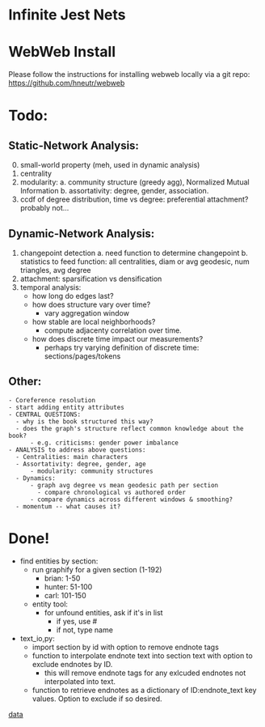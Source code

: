 # Infinite Jest Nets

# WebWeb Install
Please follow the instructions for installing webweb locally via a git repo:
https://github.com/hneutr/webweb

# Todo:
## Static-Network Analysis:
0. small-world property (meh, used in dynamic analysis)
1. centrality
2. modularity: 
    a. community structure (greedy agg), Normalized Mutual Information
    b. assortativity: degree, gender, association.
3. ccdf of degree distribution, time vs degree: preferential attachment? probably not...
  
## Dynamic-Network Analysis:
1. changepoint detection
   a. need function to determine changepoint
   b. statistics to feed function: all centralities, diam or avg geodesic, num triangles, avg degree 
2. attachment: sparsification vs densification
3. temporal analysis:
     - how long do edges last?
     * how does structure vary over time?
        - vary aggregation window
     * how stable are local neighborhoods?
        - compute adjacenty correlation over time.
     - how does discrete time impact our measurements?
        - perhaps try varying definition of discrete time: sections/pages/tokens
  
## Other:
    - Coreference resolution
    - start adding entity attributes
    - CENTRAL QUESTIONS:
      - why is the book structured this way?
      - does the graph's structure reflect common knowledge about the book?
          - e.g. criticisms: gender power imbalance
    - ANALYSIS to address above questions:
      - Centralities: main characters
      - Assortativity: degree, gender, age
          - modularity: community structures
      - Dynamics: 
          - graph avg degree vs mean geodesic path per section
            - compare chronological vs authored order
          - compare dynamics across different windows & smoothing?
      - momentum -- what causes it?

# Done!
- find entities by section:
    - run graphify for a given section (1-192)
        - brian: 1-50
        - hunter: 51-100
        - carl: 101-150
    - entity tool:
        - for unfound entities, ask if it's in list
            - if yes, use #
            - if not, type name
- text_io,py:
    - import section by id with option to remove endnote tags
    - function to interpolate endnote text into section text with option to exclude endnotes by ID.
      - this will remove endnote tags for any exlcuded endnotes not interpolated into text.
    - function to retrieve endnotes as a dictionary of ID:endnote_text key values. Option to exclude 
      if so desired.

[data](https://raisuman123.files.wordpress.com/2013/05/david-foster-wallace-infinite-jest-v2-0.pdf)
